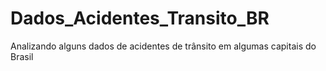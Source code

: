 # Dados_Acidentes_Transito_BR
 Analizando alguns dados de acidentes de trânsito em algumas capitais do Brasil
